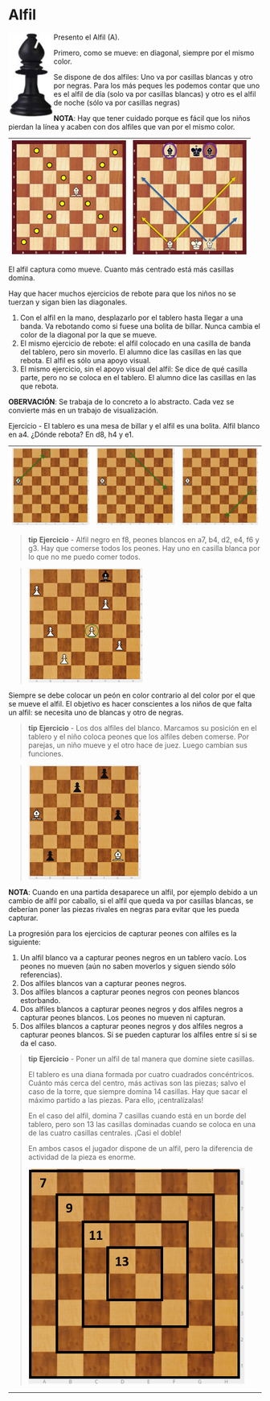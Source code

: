 # Alfil

<img src='img/image83.png' class="left_aligned" width='90' align="left" />

Presento el Alfil (A).

Primero, como se mueve: en diagonal, siempre por el mismo color.

Se dispone de dos alfiles: Uno va por casillas blancas y otro por negras. Para los más peques les podemos contar que uno es el alfil de día (solo va por casillas blancas) y otro es el alfil de noche (sólo va por casillas negras)

**NOTA**: Hay que tener cuidado porque es fácil que los niños pierdan la línea y acaben con dos alfiles que van por el mismo color.

|![](img/image71.png)|![](img/image75.png)|
|---|---|

El alfil captura como mueve. Cuanto más centrado está más casillas domina.

Hay que hacer muchos ejercicios de rebote para que los niños no se tuerzan y sigan bien las diagonales.

1. Con el alfil en la mano, desplazarlo por el tablero hasta llegar a una banda. Va rebotando como si fuese una bolita de billar. Nunca cambia el color de la diagonal por la que se mueve.
1. El mismo ejercicio de rebote: el alfil colocado en una casilla de banda del tablero, pero sin moverlo. El alumno dice las casillas en las que rebota. El alfil es sólo una apoyo visual.
1. El mismo ejercicio, sin el apoyo visual del alfil: Se dice de qué casilla parte, pero no se coloca en el tablero. El alumno dice las casillas en las que rebota.

**OBERVACIÓN**: Se trabaja de lo concreto a lo abstracto. Cada vez se convierte más en un trabajo de visualización.

Ejercicio - El tablero es una mesa de billar y el alfil es una bolita. Alfil blanco en a4. ¿Dónde rebota? En d8, h4 y e1.

|![](img/image123.png)|![](img/image84.png)|![](img/image80.png)|
|---|---|---|

>**tip**
>**Ejercicio** - Alfil negro en f8, peones blancos en a7, b4, d2, e4, f6 y g3. Hay que comerse todos los peones. Hay uno en casilla blanca por lo que no me puedo comer todos.

>![](img/image122.png)

Siempre se debe colocar un peón en color contrario al del color por el que se mueve el alfil. El objetivo es hacer conscientes a los niños de que falta un alfil: se necesita uno de blancas y otro de negras.

>**tip**
>**Ejercicio** -  Los dos alfiles del blanco. Marcamos su posición en el tablero y el niño coloca peones que los alfiles deben comerse. Por parejas, un niño mueve y el otro hace de juez. Luego cambian sus funciones.

>![](img/image69.png)

**NOTA**: Cuando en una partida desaparece un alfil, por ejemplo debido a un cambio de alfil por caballo, si el alfil que queda va por casillas blancas, se deberían poner las piezas rivales en negras para evitar que les pueda capturar.

La progresión para los ejercicios de capturar peones con alfiles es la siguiente:

1. Un alfil blanco va a capturar peones negros en un tablero vacío. Los peones no mueven (aún no saben moverlos y siguen siendo sólo referencias).
2. Dos alfiles blancos van a capturar peones negros.
3. Dos alfiles blancos a capturar peones negros con peones blancos estorbando.
4. Dos alfiles blancos a capturar peones negros y dos alfiles negros a capturar peones blancos. Los peones no mueven ni capturan.
5. Dos alfiles blancos a capturar peones negros y dos alfiles negros a capturar peones blancos. Si  se pueden capturar los alfiles entre sí si se da el caso.

>**tip**
>**Ejercicio** - Poner un alfil de tal manera que domine siete casillas.
>
>El tablero es una diana formada por cuatro cuadrados concéntricos. Cuánto más cerca del centro, más activas son las piezas; salvo el caso de la torre, que siempre domina 14 casillas. Hay que sacar el máximo partido a las piezas. Para ello, ¡centralízalas!
>
>En el caso del alfil, domina 7 casillas cuando está en un borde del tablero, pero son 13 las casillas dominadas cuando se coloca en una de las cuatro casillas centrales. ¡Casi el doble!
>
>En ambos casos el jugador dispone de un alfil, pero la diferencia de actividad de la pieza es enorme.
>
>![](img/image31.png)

---
